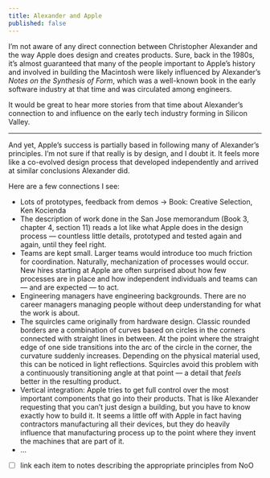 ```yaml
---
title: Alexander and Apple
published: false
---
```


I’m not aware of any direct connection between Christopher Alexander and the way Apple does design and creates products. Sure, back in the 1980s, it’s almost guaranteed that many of the people important to Apple’s history and involved in building the Macintosh were likely influenced by Alexander’s _Notes on the Synthesis of Form_, which was a well-known book in the early software industry at that time and was circulated among engineers.

It would be great to hear more stories from that time about Alexander’s connection to and influence on the early tech industry forming in Silicon Valley.

---

And yet, Apple’s success is partially based in following many of Alexander’s principles. I’m not sure if that really is by design, and I doubt it. It feels more like a co-evolved design process that developed independently and arrived at similar conclusions Alexander did.

Here are a few connections I see:

* Lots of prototypes, feedback from demos -> Book: Creative Selection, Ken Kocienda
* The description of work done in the San Jose memorandum (Book 3, chapter 4, section 11) reads a lot like what Apple does in the design process — countless little details, prototyped and tested again and again, until they feel right.
* Teams are kept small. Larger teams would introduce too much friction for coordination. Naturally, mechanization of processes would occur. New hires starting at Apple are often surprised about how few processes are in place and how independent individuals and teams can — and are expected — to act.
* Engineering managers have engineering backgrounds. There are no career managers managing people without deep understanding for what the work is about.
* The squircles came originally from hardware design. Classic rounded borders are a combination of curves based on circles in the corners connected with straight lines in between. At the point where the straight edge of one side transitions into the arc of the circle in the corner, the curvature suddenly increases. Depending on the physical material used, this can be noticed in light reflections. Squircles avoid this problem with a continuously transitioning angle at that point — a detail that *feels* better in the resulting product.
* Vertical integration: Apple tries to get full control over the most important components that go into their products. That is like Alexander requesting that you can’t just design a building, but you have to know exactly how to build it. It seems a little off with Apple in fact having contractors manufacturing all their devices, but they do heavily influence that manufacturing process up to the point where they invent the machines that are part of it.
* …

- [ ] link each item to notes describing the appropriate principles from NoO
